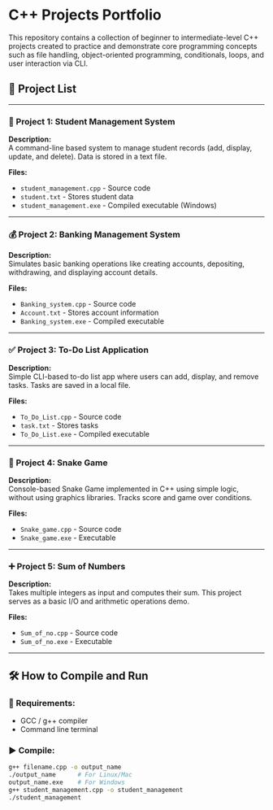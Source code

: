 # C++ Projects Portfolio

This repository contains a collection of beginner to intermediate-level C++ projects created to practice and demonstrate core programming concepts such as file handling, object-oriented programming, conditionals, loops, and user interaction via CLI.

## 📁 Project List

---

### 🚀 Project 1: Student Management System

**Description:**  
A command-line based system to manage student records (add, display, update, and delete). Data is stored in a text file.

**Files:**  
- `student_management.cpp` - Source code  
- `student.txt` - Stores student data  
- `student_management.exe` - Compiled executable (Windows)

---

### 💰 Project 2: Banking Management System

**Description:**  
Simulates basic banking operations like creating accounts, depositing, withdrawing, and displaying account details.

**Files:**  
- `Banking_system.cpp` - Source code  
- `Account.txt` - Stores account information  
- `Banking_system.exe` - Compiled executable

---

### ✅ Project 3: To-Do List Application

**Description:**  
Simple CLI-based to-do list app where users can add, display, and remove tasks. Tasks are saved in a local file.

**Files:**  
- `To_Do_List.cpp` - Source code  
- `task.txt` - Stores tasks  
- `To_Do_List.exe` - Compiled executable

---

### 🐍 Project 4: Snake Game

**Description:**  
Console-based Snake Game implemented in C++ using simple logic, without using graphics libraries. Tracks score and game over conditions.

**Files:**  
- `Snake_game.cpp` - Source code  
- `Snake_game.exe` - Executable

---

### ➕ Project 5: Sum of Numbers

**Description:**  
Takes multiple integers as input and computes their sum. This project serves as a basic I/O and arithmetic operations demo.

**Files:**  
- `Sum_of_no.cpp` - Source code  
- `Sum_of_no.exe` - Executable

---

## 🛠 How to Compile and Run

### 🧾 Requirements:
- GCC / g++ compiler
- Command line terminal

### ▶️ Compile:
```bash
g++ filename.cpp -o output_name
./output_name      # For Linux/Mac
output_name.exe    # For Windows
g++ student_management.cpp -o student_management
./student_management
